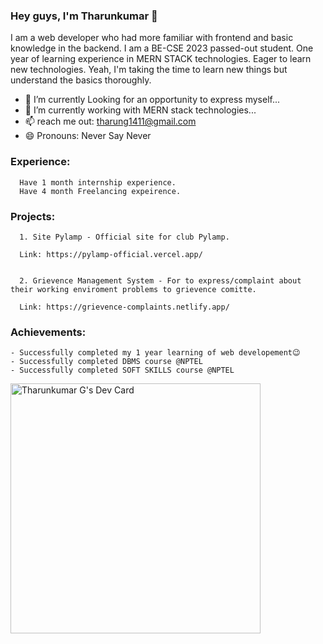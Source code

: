 ### Hey guys, I'm Tharunkumar 👋

I am a web developer who had more familiar with frontend and basic knowledge in the backend. I am a BE-CSE 2023 passed-out student. One year of learning experience in MERN STACK technologies. Eager to learn new technologies. Yeah, I'm taking the time to learn new things but understand the basics thoroughly.

- 🔭 I’m currently Looking for an opportunity to express myself...
- 🌱 I’m currently working with MERN stack technologies...
- 📫 reach me out: tharung1411@gmail.com
- 😄 Pronouns: Never Say Never

### Experience:

      Have 1 month internship experience.
      Have 4 month Freelancing expeirence.
  
### Projects:
      
      1. Site Pylamp - Official site for club Pylamp.
      
      Link: https://pylamp-official.vercel.app/
      
      
      2. Grievence Management System - For to express/complaint about their working enviroment problems to grievence comitte.

      Link: https://grievence-complaints.netlify.app/
  
### Achievements:

    - Successfully completed my 1 year learning of web developement😉
    - Successfully completed DBMS course @NPTEL
    - Successfully completed SOFT SKILLS course @NPTEL
    
<a href="https://app.daily.dev/Tharunkumar"><img src="https://api.daily.dev/devcards/e95585f50d634815b35f9b584fdd5025.png?r=0pu" width="400" alt="Tharunkumar G's Dev Card"/></a>
